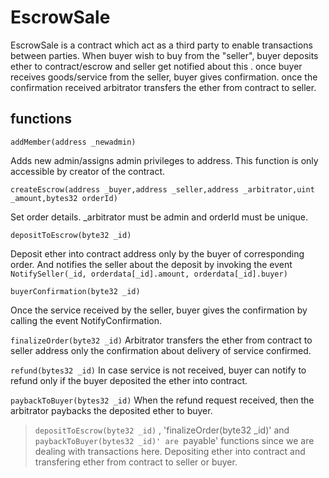 # EscrowSale

EscrowSale is a contract which act as a third party to enable transactions between parties.
When buyer wish to buy from the "seller", buyer deposits ether to contract/escrow and seller get notified about this . once buyer receives goods/service from the seller, buyer gives confirmation. once the confirmation received arbitrator transfers the ether from contract to seller. 

## functions

`addMember(address _newadmin)`

Adds new admin/assigns admin privileges to address. This function is only accessible by creator of the contract.

`createEscrow(address _buyer,address _seller,address _arbitrator,uint _amount,bytes32 orderId)`

Set order details. _arbitrator must be admin and orderId must be unique.

`depositToEscrow(byte32 _id)`

Deposit ether into contract address only by the buyer of corresponding order. And notifies the seller about the deposit by invoking the event `NotifySeller(_id, orderdata[_id].amount, orderdata[_id].buyer)`

`buyerConfirmation(byte32 _id)`

Once the service received by the seller, buyer gives the confirmation by calling the event NotifyConfirmation.

`finalizeOrder(byte32 _id)`
Arbitrator transfers the ether from contract to seller address only the confirmation about delivery of service confirmed.

`refund(bytes32 _id)`
In case service is not received, buyer can notify to refund only if the buyer deposited the ether into contract.

`paybackToBuyer(bytes32 _id)`
When the refund request received, then the arbitrator paybacks the deposited ether to buyer. 

> `depositToEscrow(byte32 _id)` , 'finalizeOrder(byte32 _id)' and `paybackToBuyer(bytes32 _id)' are `payable' functions since we are dealing with transactions here. Depositing ether into contract and transfering ether from contract to seller or buyer. 
